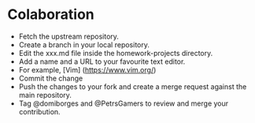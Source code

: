 # Colaboration
* Fetch the upstream repository.
* Create a branch in your local repository.
* Edit the xxx.md file inside the homework-projects directory.
* Add a name and a URL to your favourite text editor. 
* For example, [Vim] (https://www.vim.org/)
* Commit the change
* Push the changes to your fork and create a merge request against the main repository.
* Tag @domiborges and @PetrsGamers to review and merge your contribution.
